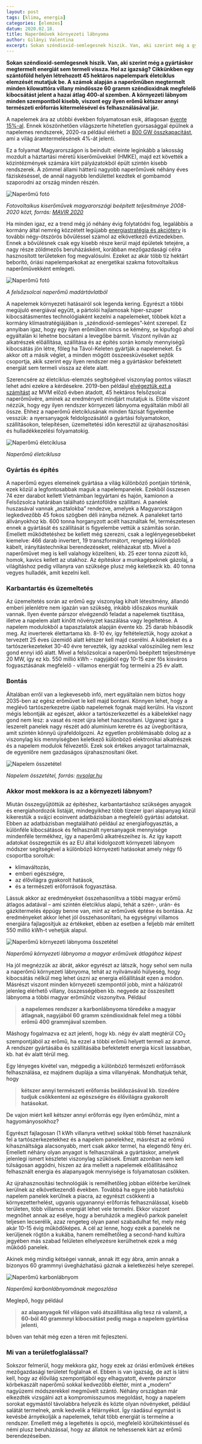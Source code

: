 ```yaml
---
layout: post
tags: [klima, energia]
categories: [elemzes]
datum: 2020.02.18.
title: Naperőművek környezeti lábnyoma 
author: Gilányi Valentina
excerpt: Sokan széndioxid-semlegesnek hiszik. Van, aki szerint még a gyártáskor megtermelt energiát sem termeli vissza. Hol az igazság? Cikkünkben egy szántóföld helyén létrehozott 45 hektáros napelempark életciklus elemzését mutatjuk be. A számok alapján a naperőműben megtermelt minden kilowattóra villany mindössze 60 gramm széndioxidnak megfelelő kibocsátást jelent a hazai átlag 400-al szemben. A környezeti lábnyom minden szempontból kisebb, viszont egy ilyen erőmű kétszer annyi természeti erőforrás kitermelésével és felhasználásával jár.
---
```


**Sokan széndioxid-semlegesnek hiszik. Van, aki szerint még a gyártáskor megtermelt energiát sem termeli vissza. Hol az igazság? Cikkünkben egy szántóföld helyén létrehozott 45 hektáros napelempark életciklus elemzését mutatjuk be. A számok alapján a naperőműben megtermelt minden kilowattóra villany mindössze 60 gramm széndioxidnak megfelelő kibocsátást jelent a hazai átlag 400-al szemben. A környezeti lábnyom minden szempontból kisebb, viszont egy ilyen erőmű kétszer annyi természeti erőforrás kitermelésével és felhasználásával jár.**

A napelemek ára az utóbbi években folyamatosan esik, átlagosan [évente 15%-al](https://www.mnnsz.hu/nagyot-csokkentek-a-napelemarak/). Ennek köszönhetően világszerte hihetetlen gyorsasággal épülnek a napelemes rendszerek, 2020-ra például elérheti a [800 GW összkapacitást](https://www.solareb2b.it/wp-content/uploads/2016/06/SPE_GMO2016_full_version.pdf), ami a világ áramtermelésének 4%-át jelenti. 

Ez a folyamat Magyarországon is beindult:  eleinte leginkább a lakosság mozdult a háztartási méretű kiserőművekkel (HMKE), majd ezt követték a közintézmények számára kiírt pályázatokból épült szintén kisebb rendszerek. A zömmel állami hátterű nagyobb naperőművek néhány éves fáziskéséssel, de annál nagyobb lendülettel kezdtek el gombamód szaporodni az ország minden részén. 

![Naperőmű fotó](/assets/PV_magyar.png) 

*Fotovoltaikus kiserőművek magyarországi beépített teljesítménye 2008-2020 közt, forrás: [MAVIR 2020](http://mavir.hu/documents/10258/233193818/PV+BT_adatok_2008_2020_MAVIR+WEBRE.pdf)*

Ha minden igaz, ez a trend még jó néhány évig folytatódni fog, legalábbis a kormány által nemrég közzétett legújabb [energiastratégia és akcióterv](https://www.kormany.hu/download/9/d4/c1000/ITM_Klima_es_Termeszetvedelmi_Akcioterv.pdf) is további négy-ötszörös  bővüléssel számol az elkövetkező évtizedekben. Ennek a bővülésnek csak egy kisebb része kerül majd épületek tetejére, a nagy része zöldmezős beruházásként, korábban mezőgazdasági célra hasznosított területeken fog megvalósulni. Ezeket az akár több tíz hektárt beborító, óriási napelemparkokat az energetikai szakma fotovoltaikus naperőművekként emlegeti. 

![Naperőmű fotó](/assets/naperomu_foto.jpg) 

*A felsőzsolcai naperőmű madártávlatból*

A napelemek környezeti hatásairól sok legenda kering. Egyrészt a többi megújuló energiával együtt, a pártolói hajlamosak hiper-szuper kibocsátásmentes technológiaként kezelni a napelemeket, többek közt a kormány klímastratégiájában is „széndioxid-semleges”-ként szerepel. Ez annyiban igaz, hogy egy ilyen erőműben nincs se kémény, se kipufogó ahol egyáltalán ki lehetne bocsátani a levegőbe bármit. Viszont nyilván az alkatrészek előállítása, szállítása és az építés során komoly mennyiségű kibocsátás jön létre, főleg ha Távol-Keleten gyártják a napelemeket. És akkor ott a másik véglet, a minden mögött összeesküvéseket sejtők csoportja, akik szerint egy ilyen rendszer még a gyártáskor befektetett energiát sem termeli vissza az élete alatt. 

Szerencsére az életciklus-elemzés segítségével viszonylag pontos választ lehet adni ezekre a kérdésekre. 2019-ben például [elvégeztük ezt a számítást](https://lcacenter.hu/article/2020-3/) az MVM előző évben átadott, 45 hektáros felsőzsolcai naperőművére, aminek az eredményeit mindjárt mutatjuk is. 
Előtte viszont nézzük, hogy egy ilyen rendszer környezeti lábnyoma egyáltalán miből áll össze. Ehhez a naperőmű életciklusának minden fázisát figyelembe vesszük: a nyersanyagok feldolgozásától a gyártási folyamatokon, szállításokon, telepítésen, üzemeltetési időn keresztül az újrahasznosítási és hulladékkezelési folyamatokig. 

![Naperőmű életciklusa](/assets/naperomu_eletciklus.png) 

*Naperőmű életciklusa*

### Gyártás és építés
A naperőmű egyes elemeinek gyártása a világ különböző pontjain történik, ezek közül a legfontosabbak maguk a napelempanelek. Ezekből összesen 74 ezer darabot kellett Vietnámban legyártani és hajón, kamionon a Felsőzsolca határában található szántóföldre szállítani. A panelek huszasával vannak „asztalokba” rendezve, amelyek a Magyarországon legkedvezőbb 45 fokos szögben déli irányba néznek. A panaleket tartó állványokhoz kb. 600 tonna horganyzott acélt használtak fel, természetesen ennek a gyártását és szállítását is figyelembe vettük a számítás során. Emellett működtetéshez be kellett még szerezni, csak a leglényegesebbeket kiemelve: 466 darab invertert, 19 transzformátort, rengeteg különböző kábelt, irányítástechnikai berendezéseket, reléházakat  stb. Mivel a naperőművet meg is kell valahogy közelíteni, kb. 25 ezer tonna zúzott kő, homok, kavics kellett az utakhoz. Az építéskor a munkagépeknek gázolaj, a világításhoz pedig villanyra van szüksége plusz még keletkezik kb. 40 tonna vegyes hulladék, amit kezelni kell. 

### Karbantartás és üzemeltetés
Az üzemeltetés során az erőmű egy viszonylag kihalt létesítmény, állandó emberi jelenlétre nem igazán van szükség, inkább időszakos munkák vannak. Ilyen évente párszor elvégzendő feladat a napelemek tisztítása, illetve a napelem alatt kinőtt növényzet kaszálása vagy legeltetése. A napelem modulokból a tapasztalatok alapján évente kb. 25 darab hibásodik meg. Az inverterek élettartama kb. 8-10 év, így feltételeztük, hogy azokat a tervezett 25 éves üzemidő alatt kétszer kell majd cserélni. A kábeleket és a tartószerkezeteket 30-40 évre tervezték, így azokkal valószínűleg nem lesz gond ennyi idő alatt. Mivel a felsőzsolcai a naperőmű beépített teljesítménye 20 MW, így ez kb. 550 millió kWh - nagyjából egy 10-15 ezer fős kisváros fogyasztásának megfelelő - villamos energiát fog termelni a 25 év alatt.  

### Bontás
Általában erről van a legkevesebb infó, mert egyáltalán nem biztos hogy 2035-ben az egész erőművet le kell majd bontani. Könnyen lehet, hogy a meglévő tartószerkezetre újabb napelemek fognak majd kerülni. Ha viszont mégis lebontják az egészet, akkor a tartószerkezettel és a kábelekkel nagy gond nem lesz: a vasat és rezet újra lehet hasznosítani. Ugyanez igaz a leszerelt panelek nagy részét adó alumínium keretre és az üvegborításra, amit szintén könnyű újrafeldolgozni. Az egyetlen problémásabb dolog az a viszonylag kis mennyiségben keletkező különböző elektronikai alkatrészek és a napelem modulok félvezetői. Ezek sok értékes anyagot tartalmaznak, de egyenlőre nem gazdaságos újrahasznosítani őket. 
  
![Napelem összetétel](/assets/napelem_reszei.jpg) 

*Napelem összetétel, forrás: [nvsolar.hu](https://nvsolar.hu)*

### Akkor most mekkora is az a környezeti lábnyom?
Miután összegyűjtöttük az építéshez, karbantartáshoz szükséges anyagok és energiahordozók listáját, mindegyikhez több tízezer ipari alapanyag közül kikerestük a svájci ecoinvent adatbázisban a megfelelő gyártási adatokat. Ebben az adatbázisban megtalálható például az energiafogyasztás, a különféle kibocsátások és felhasznált nyersanyagok mennyisége mindenféle termékhez, így a naperőmű alkatrészeihez is. Az így kapott adatokat összegeztük és az EU által kidolgozott környezeti lábnyom módszer segítségével a különböző környezeti hatásokat amely négy fő csoportba soroltuk:
* klímaváltozás, 
* emberi egészségre, 
* az élővilágra gyakorolt hatások,
* és a természeti erőforrások fogyasztása.   

Lássuk akkor az eredményeket összehasonlítva a többi magyar erőmű átlagos adatával – ami szintén életciklus alapú, tehát a szén-, urán- és gázkitermelés éppúgy benne van, mint az erőművek éptése és bontása. Az eredményeket akkor lehet jól összehasonlítani, ha egységnyi villamos energiára fajlagosítjuk az értékeket, ebben az esetben a feljebb már említett 550 millió kWh-t vehetjük alapul.

![Naperőmű környezeti lábnyoma összetétel](/assets/naperomu_labnyom.png) 

*Naperőmű környezeti lábnyoma a magyar erőművek átlagához képest*

Ha jól megnézzük az ábrát, akkor egyrészt az látszik, hogy sehol sem nulla a naperőmű környezeti lábnyoma, tehát az nyilvánvaló hülyeség, hogy kibocsátás nélkül meg lehet úszni az energia előállítását ezen a módon. Másrészt viszont minden környezeti szempontól jobb, mint a hálózatról jelenleg elérhető villany, összességében kb. negyede az összesített lábnyoma a többi magyar erőműhöz viszonyítva. Például 
> **a napelemes rendszer a karbonlábnyoma töredéke a magyar átlagnak, nagyjából 60 gramm széndioxidnak felel meg a többi erőmű 400 grammjával szemben**. 

Máshogy fogalmazva ez azt jelenti, hogy kb. négy év alatt megtérül CO<sub>2</sub> szempontjából az erőmű, ha ezzel a többi erőmű helyett termeli az áramot. A rendszer gyártásába és szállításába befektetett energia kicsit lassabban, kb. hat év alatt térül meg.

Egy lényeges kivétel van, mégpedig a különböző természeti erőforrások felhasználása, ez majdnem duplája a sima villanyénak. Mondhatjuk tehát, hogy 

> **kétszer annyi természeti erőforrás beáldozásával kb. tizedére tudjuk csökkenteni az egészségre és élővilágra gyakorolt hatásokat.**

De vajon miért kell kétszer annyi erőforrás egy ilyen erőműhöz, mint a hagyományosokhoz? 

Egyrészt fajlagosan (1 kWh villanyra vetítve) sokkal több fémet használunk fel a tartószerkezetekhez és a napelem panelekhez, másrészt az erőmű kihasználtsága alacsonyabb, mert csak akkor termel, ha elegendő fény éri. Emellett néhány olyan anyagot is felhasználnak a gyártáskor, amelyek jelenlegi ismert készletei viszonylag szűkösek. Emiatt azonban nem kell túlságosan aggódni, hiszen az ára mellett a napelemek előállításához felhasznált energia és alapanyagok mennyisége is folyamatosan csökken.

Az újrahasznosítási technológiák is remélhetőleg jobban előtérbe kerülnek kerülnek az elkövetkezendő években. Továbbá ha egyre jobb hatásfokú napelem panelek kerülnek a piacra, az egyrészt csökkenti a környezetterhelést, ugyanis ugyanannyi erőforrás felhasználással, kisebb területen, több villamos energiát lehet vele termelni. Ekkor viszont megnőhet annak az esélye, hogy a beruházók a meglévő parkok paneleit teljesen lecserélik, azaz rengeteg olyan panel szabadulhat fel, mely még akár 10-15 évig működőképes. A cél az lenne, hogy ezek a panelek ne kerüljenek rögtön a kukába, hanem remélhetőleg a second-hand kultúra jegyében más szabad felületen elhelyezésre kerülhetnek ezek a még működő panelek. 

Akinek még mindig kétségei vannak, annak itt egy ábra, amin annak a bizonyos 60 grammnyi üvegházhatású gáznak a keletkezési helye szerepel.

![Naperőmű karbonlábnyom](/assets/naperomu_karbonlabnyom.png) 

*Naperőmű karbonlábnyomának megoszlása*

Meglepő, hogy például

> **az alapanyagok fél világon való átszállítása alig tesz rá valamit, a 60-ból 40 grammnyi kibocsátást pedig maga a napelem gyártása jelenti**,

bőven van tehát még ezen a téren mit fejleszteni. 

### Mi van a területfoglalással?
Sokszor felmerül, hogy mekkora gáz, hogy ezek az óriási erőművek értékes mezőgazdasági területet foglalnak el. Ebben is van igazság, de azt is látni kell, hogy az élővilág szempontjából egy elhagyatott, évente párszor körbekaszált naperőmű sokkal kedvezőbb élettér, mint a „modern” nagyüzemi  módszerekkel megművelt szántó. Néhány országban már elkezdték vizsgálni azt a kompromisszumos megoldást, hogy a napelem sorokat egymástól távolabbra helyezik és közte olyan növényeket, például salátát termelnek, amik kedvelik a félárnyékot. Így ráadásul egymást is kevésbé árnyékolják a napelemek, tehát több energiát is termelne a rendszer. Emellett még a legeltetés is opció, megfelelő körültekintéssel és némi plusz beruházással, hogy az állatok ne tehessenek kárt az erőmű berendezéseiben.  

